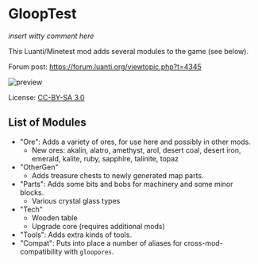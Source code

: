 # GloopTest
*insert witty comment here*

This Luanti/Minetest mod adds several modules to the game (see below).

Forum post: https://forum.luanti.org/viewtopic.php?t=4345

![preview](https://content.luanti.org/uploads/M99OwGL25g.png)

License: [CC-BY-SA 3.0](LICENSE.txt)

## List of Modules

 * "Ore": Adds a variety of ores, for use here and possibly in other mods.
     * New ores: akalin, alatro, amethyst, arol, desert coal, desert iron,
       emerald, kalite, ruby, sapphire, talinite, topaz
 * "OtherGen"
     * Adds treasure chests to newly generated map parts.
 * "Parts": Adds some bits and bobs for machinery and some minor blocks.
     * Various crystal glass types
 * "Tech"
     * Wooden table
     * Upgrade core (requires additional mods)
 * "Tools": Adds extra kinds of tools.
 * "Compat": Puts into place a number of aliases for cross-mod-compatibility with `gloopores`.
